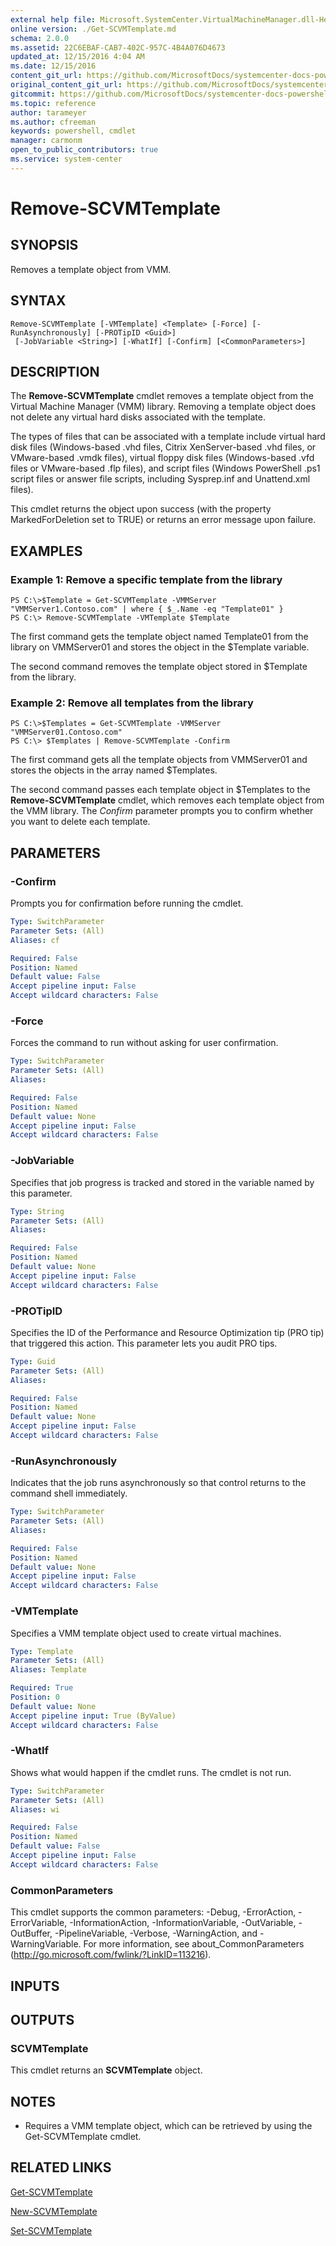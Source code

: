 ```yaml
---
external help file: Microsoft.SystemCenter.VirtualMachineManager.dll-Help.xml
online version: ./Get-SCVMTemplate.md
schema: 2.0.0
ms.assetid: 22C6EBAF-CAB7-402C-957C-4B4A076D4673
updated_at: 12/15/2016 4:04 AM
ms.date: 12/15/2016
content_git_url: https://github.com/MicrosoftDocs/systemcenter-docs-powershell/blob/master/systemcenter-cmdlets/SystemCenter2016/VirtualMachineManager/vlatest/Remove-SCVMTemplate.md
original_content_git_url: https://github.com/MicrosoftDocs/systemcenter-docs-powershell/blob/master/systemcenter-cmdlets/SystemCenter2016/VirtualMachineManager/vlatest/Remove-SCVMTemplate.md
gitcommit: https://github.com/MicrosoftDocs/systemcenter-docs-powershell/blob/7df4508c7b907a214e6a8eca76037b06065ef078/systemcenter-cmdlets/SystemCenter2016/VirtualMachineManager/vlatest/Remove-SCVMTemplate.md
ms.topic: reference
author: tarameyer
ms.author: cfreeman
keywords: powershell, cmdlet
manager: carmonm
open_to_public_contributors: true
ms.service: system-center
---
```


# Remove-SCVMTemplate

## SYNOPSIS
Removes a template object from VMM.

## SYNTAX

```
Remove-SCVMTemplate [-VMTemplate] <Template> [-Force] [-RunAsynchronously] [-PROTipID <Guid>]
 [-JobVariable <String>] [-WhatIf] [-Confirm] [<CommonParameters>]
```

## DESCRIPTION
The **Remove-SCVMTemplate** cmdlet removes a template object from the Virtual Machine Manager (VMM) library.
Removing a template object does not delete any virtual hard disks associated with the template.

The types of files that can be associated with a template include virtual hard disk files (Windows-based .vhd files, Citrix XenServer-based .vhd files, or VMware-based .vmdk files), virtual floppy disk files (Windows-based .vfd files or VMware-based .flp files), and script files (Windows PowerShell .ps1 script files or answer file scripts, including Sysprep.inf and Unattend.xml files).

This cmdlet returns the object upon success (with the property MarkedForDeletion set to TRUE) or returns an error message upon failure.

## EXAMPLES

### Example 1: Remove a specific template from the library
```
PS C:\>$Template = Get-SCVMTemplate -VMMServer "VMMServer1.Contoso.com" | where { $_.Name -eq "Template01" }
PS C:\> Remove-SCVMTemplate -VMTemplate $Template
```

The first command gets the template object named Template01 from the library on VMMServer01 and stores the object in the $Template variable.

The second command removes the template object stored in $Template from the library.

### Example 2: Remove all templates from the library
```
PS C:\>$Templates = Get-SCVMTemplate -VMMServer "VMMServer01.Contoso.com"
PS C:\> $Templates | Remove-SCVMTemplate -Confirm
```

The first command gets all the template objects from VMMServer01 and stores the objects in the array named $Templates.

The second command passes each template object in $Templates to the **Remove-SCVMTemplate** cmdlet, which removes each template object from the VMM library.
The *Confirm* parameter prompts you to confirm whether you want to delete each template.

## PARAMETERS

### -Confirm
Prompts you for confirmation before running the cmdlet.

```yaml
Type: SwitchParameter
Parameter Sets: (All)
Aliases: cf

Required: False
Position: Named
Default value: False
Accept pipeline input: False
Accept wildcard characters: False
```

### -Force
Forces the command to run without asking for user confirmation.

```yaml
Type: SwitchParameter
Parameter Sets: (All)
Aliases: 

Required: False
Position: Named
Default value: None
Accept pipeline input: False
Accept wildcard characters: False
```

### -JobVariable
Specifies that job progress is tracked and stored in the variable named by this parameter.

```yaml
Type: String
Parameter Sets: (All)
Aliases: 

Required: False
Position: Named
Default value: None
Accept pipeline input: False
Accept wildcard characters: False
```

### -PROTipID
Specifies the ID of the Performance and Resource Optimization tip (PRO tip) that triggered this action.
This parameter lets you audit PRO tips.

```yaml
Type: Guid
Parameter Sets: (All)
Aliases: 

Required: False
Position: Named
Default value: None
Accept pipeline input: False
Accept wildcard characters: False
```

### -RunAsynchronously
Indicates that the job runs asynchronously so that control returns to the command shell immediately.

```yaml
Type: SwitchParameter
Parameter Sets: (All)
Aliases: 

Required: False
Position: Named
Default value: None
Accept pipeline input: False
Accept wildcard characters: False
```

### -VMTemplate
Specifies a VMM template object used to create virtual machines.

```yaml
Type: Template
Parameter Sets: (All)
Aliases: Template

Required: True
Position: 0
Default value: None
Accept pipeline input: True (ByValue)
Accept wildcard characters: False
```

### -WhatIf
Shows what would happen if the cmdlet runs.
The cmdlet is not run.

```yaml
Type: SwitchParameter
Parameter Sets: (All)
Aliases: wi

Required: False
Position: Named
Default value: False
Accept pipeline input: False
Accept wildcard characters: False
```

### CommonParameters
This cmdlet supports the common parameters: -Debug, -ErrorAction, -ErrorVariable, -InformationAction, -InformationVariable, -OutVariable, -OutBuffer, -PipelineVariable, -Verbose, -WarningAction, and -WarningVariable. For more information, see about_CommonParameters (http://go.microsoft.com/fwlink/?LinkID=113216).

## INPUTS

## OUTPUTS

### SCVMTemplate
This cmdlet returns an **SCVMTemplate** object.

## NOTES
* Requires a VMM template object, which can be retrieved by using the Get-SCVMTemplate cmdlet.

## RELATED LINKS

[Get-SCVMTemplate](xref:SystemCenter2016/VirtualMachineManager/vlatest/Get-SCVMTemplate.md)

[New-SCVMTemplate](xref:SystemCenter2016/VirtualMachineManager/vlatest/New-SCVMTemplate.md)

[Set-SCVMTemplate](xref:SystemCenter2016/VirtualMachineManager/vlatest/Set-SCVMTemplate.md)

